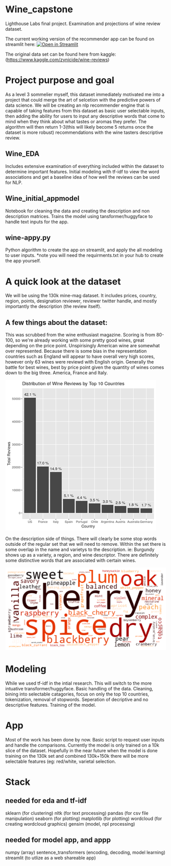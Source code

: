 # Wine_capstone
Lighthouse Labs final project. Examination and projections of wine review dataset.

The current working version of the recommender app can be found on streamlit here:
[![Open in Streamlit](https://static.streamlit.io/badges/streamlit_badge_black_white.svg)](https://share.streamlit.io/jgibsonab/wine_capstone/main/wine-app.py)


The original data set can be found here from kaggle:
(https://www.kaggle.com/zynicide/wine-reviews)


# Project purpose and goal
As a level 3 sommelier myself, this dataset immediately motivated me into a project
that could merge the art of selcetion with the predictive powers of data science.
We will be creating an nlp recommender engine that is capable of taking features from this 
dataset as basic user selectable inputs, then adding the ability for users to input any descriptive
words that come to mind when they think about what tastes or aromas they prefer. The algorithm will
then return 1-3(this will likely become 5 returns once the dataset is more robust) recommendations
with the wine tasters descriptive review.

## Wine_EDA
Includes extensive examination of everything included within the dataset to determine important features.
Initial modeling with tf-idf to view the word associations and get a baseline idea of how well the 
reviews can be used for NLP.

## Wine_initial_appmodel
Notebook for cleaning the data and creating the description and non description matrices.
Trains the model using tansformer/huggyface to handle text inputs for the app.

## wine-appy.py
Python algorithm to create the app on streamlit, and apply the all modeling
to user inputs. *note you will need the requirments.txt in your hub to create the app yourself.
 
 
# A quick look at the dataset
We will be using the 130k mine-mag dataset. It includes prices, country, region, points, designation
reviewer, reviewer twitter handle, and mostly importantly the description (the review itself).

## A few things about the dataset:
This was scrubbed from the wine enthusiast magazine. Scoring is from 80-100,
so we're already working with some pretty good wines, great depending on the price point.
Unspirisingly American wine are somewhat over represented.
Because there is some bias in the representation countries such as England will appear to have overall very high
scores, however only 63 wines were reviewd with English origin. Generally the battle for best wines, best by price point given
the quantity of wines comes down to the big three. America, France and Italy.

![Image](wine_per1.png)

On the description side of things. There will clearly be some stop words
outside of the regular set that we will need to remove. Within the set there is some overlap
in the name and varietys to the description. ie: Burgundy shows up as a variety, a region, and wine descriptor.
There are definitely some distinctive words that are associated with certain wines.

![Image](wine_word.png)

# Modeling
While we used tf-idf in the intial research. This will switch to the more intuative transformer/huggyface. 
Basic handling of the data. Cleaning, bining into selectable catagories, focus on only the top 10 countries,
tokenization, removal of stopwords. Seperation of decriptive and no descriptive features. Training of the model.

# App 
Most of the work has been done by now. Basic script to request user inputs and
handle the comparisons. Currently the model is only trained on a 10k slice of the dataset.
Hopefully in the near future when the model is done training on the 130k set and combined 130k+150k there will be more selectable features
(eg: red/white, varietal selection.
 
 # Stack
## needed for eda and tf-idf 
sklearn (for clustering)
nltk (for text processing)
pandas (for csv file manipulation)
seaborn (for plotting)
matplotlib (for plotting)
wordcloud (for creating wordcloud graphics)
gensim (model, npl processing)

## needed for model app, and appp
numpy (array)
sentence_transformers (encoding, decoding, model learning)
streamlit (to utlize as a web shareable app)
